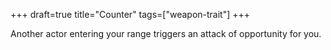 +++
draft=true
title="Counter"
tags=["weapon-trait"]
+++

Another actor entering your range triggers an attack of opportunity for you. 
